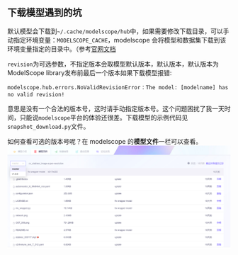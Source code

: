 ## 下载模型遇到的坑

默认模型会下载到`~/.cache/modelscope/hub`中，如果需要修改下载目录，可以手动指定环境变量：`MODELSCOPE_CACHE`，modelscope 会将模型和数据集下载到该环境变量指定的目录中。（参考[官网文档](https://modelscope.cn/docs/%E6%A8%A1%E5%9E%8B%E7%9A%84%E4%B8%8B%E8%BD%BD）)

`revision`为可选参数，不指定版本会取模型默认版本，默认版本，默认版本为ModelScope library发布前最后一个版本如果下载模型报错:
```
modelscope.hub.errors.NoValidRevisionError：The model: [modelname] has no valid revision!
```
意思是没有一个合法的版本号，这时请手动指定版本号。这个问题困扰了我一天时间，只能说`modelscope`平台的体验还很差。下载模型的示例代码见`snapshot_download.py`文件。

如何查看可选的版本号呢？在 modelscope 的**模型文件**一栏可以查看。
![模型文件](model-files.png)
